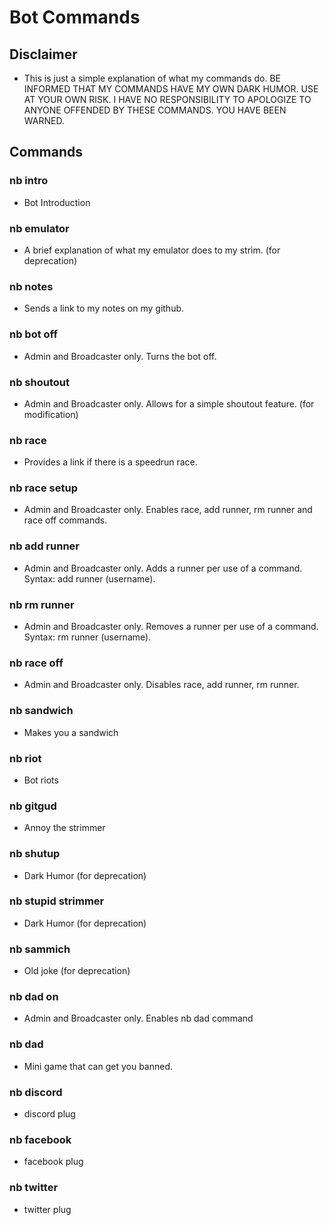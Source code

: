 # Bot Commands

## Disclaimer

- This is just a simple explanation of what my commands do. BE INFORMED THAT MY COMMANDS HAVE MY OWN DARK HUMOR. USE AT YOUR OWN RISK. I HAVE NO RESPONSIBILITY TO APOLOGIZE TO ANYONE OFFENDED BY THESE COMMANDS. YOU HAVE BEEN WARNED.

## Commands

### nb intro

- Bot Introduction

### nb emulator

- A brief explanation of what my emulator does to my strim. (for deprecation)

### nb notes

- Sends a link to my notes on my github. 

### nb bot off

- Admin and Broadcaster only. Turns the bot off. 

### nb shoutout

- Admin and Broadcaster only. Allows for a simple shoutout feature. (for modification)

### nb race

- Provides a link if there is a speedrun race.

### nb race setup

- Admin and Broadcaster only. Enables race, add runner, rm runner and race off commands.

### nb add runner

- Admin and Broadcaster only. Adds a runner per use of a command. Syntax: add runner (username).

### nb rm runner

- Admin and Broadcaster only. Removes a runner per use of a command. Syntax: rm runner (username).

### nb race off

- Admin and Broadcaster only. Disables race, add runner, rm runner.

### nb sandwich

- Makes you a sandwich

### nb riot

- Bot riots

### nb gitgud

- Annoy the strimmer

### nb shutup

- Dark Humor (for deprecation)

### nb stupid strimmer

- Dark Humor (for deprecation)

### nb sammich

- Old joke (for deprecation)

### nb dad on

- Admin and Broadcaster only. Enables nb dad command

### nb dad

- Mini game that can get you banned.

### nb discord

- discord plug

### nb facebook

- facebook plug

### nb twitter

- twitter plug
